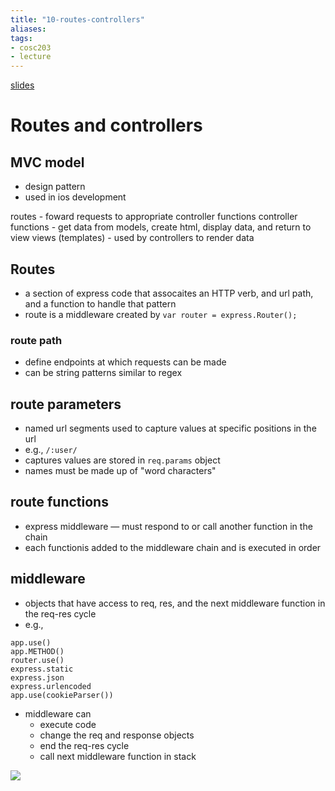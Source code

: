 ```yaml
---
title: "10-routes-controllers"
aliases: 
tags: 
- cosc203
- lecture
---
```


[slides](https://blackboard.otago.ac.nz/bbcswebdav/pid-2971203-dt-content-rid-19033355_1/courses/COSC203_S2DNI_2022/COSC203_lecture10%281%29.pdf)

# Routes and controllers
## MVC model
- design pattern
- used in ios development

routes - foward requests to appropriate controller functions
controller functions - get data from models, create html, display data, and return to view
views (templates) - used by controllers to render data

## Routes
 - a section of express code that assocaites an HTTP verb, and url path, and a function to handle that pattern
 - route is a middleware created by `var router = express.Router();`

### route path
- define endpoints at which requests can be made
- can be string patterns similar to regex

## route parameters
- named url segments used to capture values at specific positions in the url
- e.g., `/:user/`
- captures values are stored in `req.params` object
- names must be made up of "word characters"

## route functions
- express middleware — must respond to or call another function in the chain
- each functionis added to the middleware chain and is executed in order

## middleware
- objects that have access to req, res, and the next middleware function in the req-res cycle
- e.g.,
```
app.use()
app.METHOD()
router.use()
express.static
express.json
express.urlencoded
app.use(cookieParser())
```

- middleware can
	- execute code
	- change the req and response objects
	- end the req-res cycle
	- call next middleware function in stack

![](https://i.imgur.com/H1BXggu.png)
